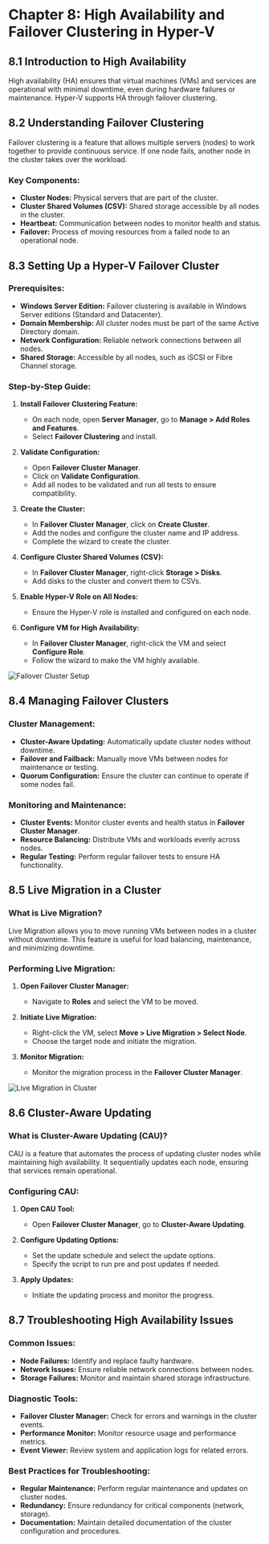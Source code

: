 # Chapter 8: High Availability and Failover Clustering in Hyper-V

## 8.1 Introduction to High Availability

High availability (HA) ensures that virtual machines (VMs) and services are operational with minimal downtime, even during hardware failures or maintenance. Hyper-V supports HA through failover clustering.

## 8.2 Understanding Failover Clustering

Failover clustering is a feature that allows multiple servers (nodes) to work together to provide continuous service. If one node fails, another node in the cluster takes over the workload.

### Key Components:
- **Cluster Nodes:** Physical servers that are part of the cluster.
- **Cluster Shared Volumes (CSV):** Shared storage accessible by all nodes in the cluster.
- **Heartbeat:** Communication between nodes to monitor health and status.
- **Failover:** Process of moving resources from a failed node to an operational node.

## 8.3 Setting Up a Hyper-V Failover Cluster

### Prerequisites:
- **Windows Server Edition:** Failover clustering is available in Windows Server editions (Standard and Datacenter).
- **Domain Membership:** All cluster nodes must be part of the same Active Directory domain.
- **Network Configuration:** Reliable network connections between all nodes.
- **Shared Storage:** Accessible by all nodes, such as iSCSI or Fibre Channel storage.

### Step-by-Step Guide:

1. **Install Failover Clustering Feature:**
   - On each node, open **Server Manager**, go to **Manage > Add Roles and Features**.
   - Select **Failover Clustering** and install.

2. **Validate Configuration:**
   - Open **Failover Cluster Manager**.
   - Click on **Validate Configuration**.
   - Add all nodes to be validated and run all tests to ensure compatibility.

3. **Create the Cluster:**
   - In **Failover Cluster Manager**, click on **Create Cluster**.
   - Add the nodes and configure the cluster name and IP address.
   - Complete the wizard to create the cluster.

4. **Configure Cluster Shared Volumes (CSV):**
   - In **Failover Cluster Manager**, right-click **Storage > Disks**.
   - Add disks to the cluster and convert them to CSVs.

5. **Enable Hyper-V Role on All Nodes:**
   - Ensure the Hyper-V role is installed and configured on each node.

6. **Configure VM for High Availability:**
   - In **Failover Cluster Manager**, right-click the VM and select **Configure Role**.
   - Follow the wizard to make the VM highly available.

![Failover Cluster Setup](https://www.veeam.com/blog/wp-content/uploads/2014/09/1-adding-the-FC-feature.png)

## 8.4 Managing Failover Clusters

### Cluster Management:

- **Cluster-Aware Updating:** Automatically update cluster nodes without downtime.
- **Failover and Failback:** Manually move VMs between nodes for maintenance or testing.
- **Quorum Configuration:** Ensure the cluster can continue to operate if some nodes fail.

### Monitoring and Maintenance:

- **Cluster Events:** Monitor cluster events and health status in **Failover Cluster Manager**.
- **Resource Balancing:** Distribute VMs and workloads evenly across nodes.
- **Regular Testing:** Perform regular failover tests to ensure HA functionality.

## 8.5 Live Migration in a Cluster

### What is Live Migration?

Live Migration allows you to move running VMs between nodes in a cluster without downtime. This feature is useful for load balancing, maintenance, and minimizing downtime.

### Performing Live Migration:

1. **Open Failover Cluster Manager:**
   - Navigate to **Roles** and select the VM to be moved.

2. **Initiate Live Migration:**
   - Right-click the VM, select **Move > Live Migration > Select Node**.
   - Choose the target node and initiate the migration.

3. **Monitor Migration:**
   - Monitor the migration process in the **Failover Cluster Manager**.

![Live Migration in Cluster](https://img.vembu.com/wp-content/uploads/2018/08/Virtual-Machine-Migration-01.png)

## 8.6 Cluster-Aware Updating

### What is Cluster-Aware Updating (CAU)?

CAU is a feature that automates the process of updating cluster nodes while maintaining high availability. It sequentially updates each node, ensuring that services remain operational.

### Configuring CAU:

1. **Open CAU Tool:**
   - Open **Failover Cluster Manager**, go to **Cluster-Aware Updating**.

2. **Configure Updating Options:**
   - Set the update schedule and select the update options.
   - Specify the script to run pre and post updates if needed.

3. **Apply Updates:**
   - Initiate the updating process and monitor the progress.

## 8.7 Troubleshooting High Availability Issues

### Common Issues:

- **Node Failures:** Identify and replace faulty hardware.
- **Network Issues:** Ensure reliable network connections between nodes.
- **Storage Failures:** Monitor and maintain shared storage infrastructure.

### Diagnostic Tools:

- **Failover Cluster Manager:** Check for errors and warnings in the cluster events.
- **Performance Monitor:** Monitor resource usage and performance metrics.
- **Event Viewer:** Review system and application logs for related errors.

### Best Practices for Troubleshooting:

- **Regular Maintenance:** Perform regular maintenance and updates on cluster nodes.
- **Redundancy:** Ensure redundancy for critical components (network, storage).
- **Documentation:** Maintain detailed documentation of the cluster configuration and procedures.
